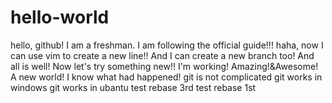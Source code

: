 # hello-world
hello, github! I am a freshman.
I am following the official guide!!!
haha, now I can use vim to create a new line!!
And I can create a new branch too!
And all is well!
Now let's try something new!!
I'm working!
Amazing!&Awesome!
A new world!
I know what had happened!
git is not complicated
git works in windows
git works in ubantu
test rebase 3rd
test rebase 1st
